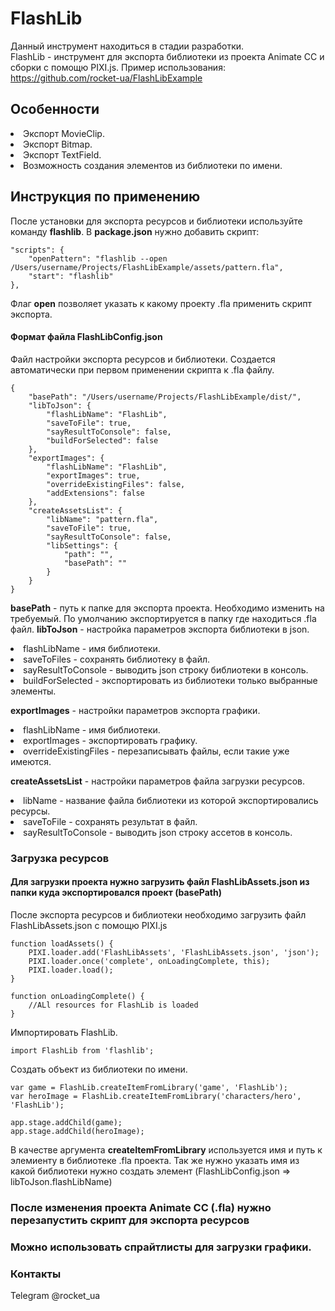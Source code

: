 # FlashLib
Данный инструмент находиться в стадии разработки.  
FlashLib - инструмент для экспорта библиотеки из проекта Animate CC и сборки с помощю PIXI.js.
Пример использования: https://github.com/rocket-ua/FlashLibExample

## Особенности
<li> Экспорт MovieClip.
<li> Экспорт Bitmap.
<li> Экспорт TextField.
<li> Возможность создания элементов из библиотеки по имени.

## Инструкция по применению
После установки для экспорта ресурсов и библиотеки используйте команду **flashlib**.
В **package.json** нужно добавить скрипт:
```
"scripts": {
    "openPattern": "flashlib --open /Users/username/Projects/FlashLibExample/assets/pattern.fla",
    "start": "flashlib"
},
```
Флаг **open** позволяет указать к какому проекту .fla применить скрипт экспорта.

#### Формат файла FlashLibConfig.json
Файл настройки экспорта ресурсов и библиотеки.
Создается автоматически при первом применении скрипта к .fla файлу.
```
{
    "basePath": "/Users/username/Projects/FlashLibExample/dist/",
    "libToJson": {
        "flashLibName": "FlashLib",
        "saveToFile": true,
        "sayResultToConsole": false,
        "buildForSelected": false
    },
    "exportImages": {
        "flashLibName": "FlashLib",
        "exportImages": true,
        "overrideExistingFiles": false,
        "addExtensions": false
    },
    "createAssetsList": {
        "libName": "pattern.fla",
        "saveToFile": true,
        "sayResultToConsole": false,
        "libSettings": {
            "path": "",
            "basePath": ""
        }
    }
}
```
**basePath** - путь к папке для экспорта проекта. Необходимо изменить на требуемый. По умолчанию экспортируется в папку где находиться .fla файл.
**libToJson** - настройка параметров экспорта библиотеки в json.
<li> flashLibName - имя библиотеки.
<li> saveToFiles - сохранять библиотеку в файл.
<li> sayResultToConsole - выводить json строку библиотеки в консоль.
<li> buildForSelected - экспортировать из библиотеки только выбранные элементы.
  
**exportImages** - настройки параметров экспорта графики.
<li> flashLibName - имя библиотеки.
<li> exportImages - экспортировать графику.
<li> overrideExistingFiles - перезаписывать файлы, если такие уже имеются.
  
**createAssetsList** - настройки параметров файла загрузки ресурсов.
<li> libName - название файла библиотеки из которой экспортировались ресурсы.
<li> saveToFile - сохранять результат в файл.
<li> sayResultToConsole - выводить json строку ассетов в консоль.

### Загрузка ресурсов
#### Для загрузки проекта нужно загрузить файл FlashLibAssets.json из папки куда экспортировался проект (basePath)
После экспорта ресурсов и библиотеки необходимо загрузить файл FlashLibAssets.json с помощю PIXI.js
```
function loadAssets() {
    PIXI.loader.add('FlashLibAssets', 'FlashLibAssets.json', 'json');
    PIXI.loader.once('complete', onLoadingComplete, this);
    PIXI.loader.load();
}

function onLoadingComplete() {
    //ALl resources for FlashLib is loaded
}
```

Импортировать FlashLib.
```
import FlashLib from 'flashlib';
```

Создать объект из библиотеки по имени.
```
var game = FlashLib.createItemFromLibrary('game', 'FlashLib');
var heroImage = FlashLib.createItemFromLibrary('characters/hero', 'FlashLib');

app.stage.addChild(game);
app.stage.addChild(heroImage);
```
В качестве аргумента **createItemFromLibrary** используется имя и путь к элемиенту в библиотеке .fla проекта. 
Так же нужно указать имя из какой библиотеки нужно создать элемент (FlashLibConfig.json => libToJson.flashLibName)

### После изменения проекта Animate CC (.fla) нужно перезапустить скрипт для экспорта ресурсов

### Можно использовать спрайтлисты для загрузки графики.

### Контакты
Telegram @rocket_ua
